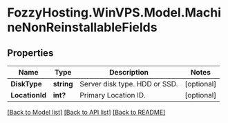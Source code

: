 # FozzyHosting.WinVPS.Model.MachineNonReinstallableFields
## Properties

Name | Type | Description | Notes
------------ | ------------- | ------------- | -------------
**DiskType** | **string** | Server disk type. HDD or SSD. | [optional] 
**LocationId** | **int?** | Primary Location ID. | [optional] 

[[Back to Model list]](../README.md#documentation-for-models) [[Back to API list]](../README.md#documentation-for-api-endpoints) [[Back to README]](../README.md)

